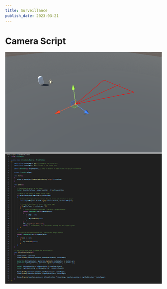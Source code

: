 ```yaml
---
title: Surveillance
publish_date: 2023-03-21
---
```


# Camera Script


![Photo N/A](./img/Camera.png)
<br>
![Photo N/A](./img/camScript.png)